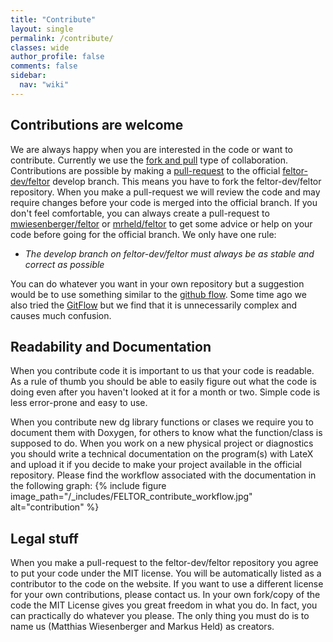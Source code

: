 ```yaml
---
title: "Contribute"
layout: single
permalink: /contribute/
classes: wide
author_profile: false
comments: false
sidebar:
  nav: "wiki"
---
```


## Contributions are welcome

We are always happy when you are interested in the code or want to
contribute. Currently we use the
[fork and pull](https://help.github.com/articles/about-collaborative-development-models/) type of collaboration. Contributions are possible by making a
[pull-request](https://help.github.com/articles/about-pull-requests/) to
the official [feltor-dev/feltor](https://www.github.com/feltor-dev/feltor)
develop branch. This means you have to fork the feltor-dev/feltor
repository. When you make a pull-request we will review the code and may
require changes before your code is merged into the official branch. If
you don't feel comfortable, you can always create a pull-request to
[mwiesenberger/feltor](https://www.github.com/mwiesenberger/feltor) or
[mrheld/feltor](https://www.github.com/mrheld/feltor) to get some advice
or help on your code before going for the official branch. We only have
one rule:

* *The develop branch on feltor-dev/feltor must always be as stable and
correct as possible* 

You can do whatever you want in your own repository but a suggestion
would be to use something similar to the
[github flow](https://guides.github.com/introduction/flow/). Some time ago
we also tried the
[GitFlow](http://nvie.com/posts/a-successful-git-branching-model/) but we
find that it is unnecessarily complex and causes much confusion.

## Readability and Documentation

When you contribute code it is important to us that your code is
readable. As a rule of thumb you should be able to easily figure out
what the code is doing even after you haven't looked at it for a month
or two. Simple code is less error-prone and easy to use.

When you contribute new dg library functions or clases we require you to
document them with Doxygen, for others to know what the function/class
is supposed to do. When you work on a new physical project or
diagnostics you should write a technical documentation on the program(s)
with LateX and upload it if you decide to make your project available in
the official repository. Please find the workflow associated with the
documentation in the following graph:
{% include figure image_path="/_includes/FELTOR_contribute_workflow.jpg" alt="contribution" %}

## Legal stuff

When you make a pull-request to the feltor-dev/feltor repository you
agree to put your code under the MIT license. You will be automatically
listed as a contributor to the code on the website. If you want to use a
different license for your own contributions, please contact us. In your
own fork/copy of the code the MIT License gives you great freedom in
what you do. In fact, you can practically do whatever you please. The
only thing you must do is to name us (Matthias Wiesenberger and Markus
Held) as creators.
